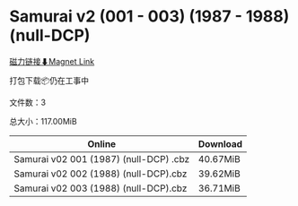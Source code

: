 # Samurai v2 (001 - 003) (1987 - 1988) (null-DCP)

[磁力链接⬇Magnet Link](magnet:?xt=urn:btih:a30363d1fdcba151214720c7c99e82e0c0af93ba&dn=Samurai%20v2%20%28001%20-%20003%29%20%281987%20-%201988%29%20%28null-DCP%29)

打包下载📦仍在工事中

文件数：3

总大小：117.00MiB

Online | Download
--- | ---
Samurai v02 001 (1987) (null-DCP) .cbz | 40.67MiB
Samurai v02 002 (1988) (null-DCP).cbz | 39.62MiB
Samurai v02 003 (1988) (null-DCP).cbz | 36.71MiB